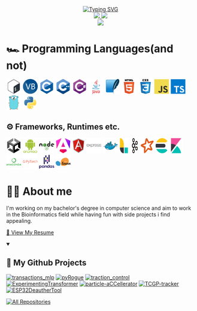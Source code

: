 <p align="center">
<a href="https://github.com/claudiunderthehood">
    <img src="https://readme-typing-svg.demolab.com?font=Georgia&size=18&duration=2000&pause=100&multiline=true&width=500&height=80&lines=Claudio+Giusti;Student+%7C+Software+Developer;AI+Enthusiast+%7C+Bots" alt="Typing SVG" />
</a>
<br/>

<a href="https://www.linkedin.com/in/claudio-giusti/">
    <img src="https://img.shields.io/badge/-Linkedin-blue?style=flat-square&logo=linkedin">
</a>
<a href="mailto:claudiogiusti07@gmail.com">
    <img src="https://img.shields.io/badge/-Email-red?style=flat-square&logo=gmail&logoColor=white">
</a>

<br/> 

<a href="https://github.com/claudiunderthehood">
    <img src="https://github-stats-alpha.vercel.app/api?username=claudiunderthehood&cc=22272e&tc=37BCF6&ic=fff&bc=0000">
</a>

</p>




# 🏎️ Programming Languages(and not)

<a href="https://www.gnu.org/software/bash/manual/bash.html" target="_blank"> <img src="https://raw.githubusercontent.com/devicons/devicon/6910f0503efdd315c8f9b858234310c06e04d9c0/icons/bash/bash-original.svg" alt="Bash" width="40" height="40"/></a>
<a href="https://learn.microsoft.com/en-us/dotnet/visual-basic/" target="_blank"> <img src="https://raw.githubusercontent.com/devicons/devicon/6910f0503efdd315c8f9b858234310c06e04d9c0/icons/visualbasic/visualbasic-original.svg" alt="VB" width="40" height="40"/></a>
<a href="https://www.open-std.org/jtc1/sc22/wg14/" target="_blank"> <img src="https://raw.githubusercontent.com/devicons/devicon/master/icons/c/c-original.svg" alt="C" width="40" height="40"/></a>
<a href="https://isocpp.org/" target="_blank"> <img src="https://raw.githubusercontent.com/devicons/devicon/master/icons/cplusplus/cplusplus-original.svg" alt="C++" width="40" height="40"/></a>
<a href="https://learn.microsoft.com/en-us/dotnet/csharp/" target="_blank"> <img src="https://raw.githubusercontent.com/devicons/devicon/master/icons/csharp/csharp-original.svg" alt="C#" width="40" height="40"/></a>
<a href="https://www.java.com/en/" target="_blank"> <img src="https://raw.githubusercontent.com/devicons/devicon/6910f0503efdd315c8f9b858234310c06e04d9c0/icons/java/java-original-wordmark.svg" alt="java" width="40" height="40"/></a>
<a href="https://www.sqlite.org/index.html" target="_blank"> <img src="https://raw.githubusercontent.com/devicons/devicon/6910f0503efdd315c8f9b858234310c06e04d9c0/icons/sqlite/sqlite-original.svg" alt="sql" width="40" height="40"/></a>
<a href="https://www.w3.org/html/" target="_blank"> <img src="https://raw.githubusercontent.com/devicons/devicon/master/icons/html5/html5-original-wordmark.svg" alt="HTML5" width="40" height="40"/></a>
<a href="https://www.w3schools.com/css/" target="_blank"> <img src="https://raw.githubusercontent.com/devicons/devicon/master/icons/css3/css3-original-wordmark.svg" alt="CSS3" width="40" height="40"/></a>
<a href="https://developer.mozilla.org/en-US/docs/Web/JavaScript" target="_blank"> <img src="https://raw.githubusercontent.com/devicons/devicon/master/icons/javascript/javascript-original.svg" alt="JavaScript" width="40" height="40"/></a>
<a href="https://www.typescriptlang.org" target="_blank"> <img src="https://raw.githubusercontent.com/devicons/devicon/6910f0503efdd315c8f9b858234310c06e04d9c0/icons/typescript/typescript-original.svg" alt="TypeScript" width="40" height="40"/></a>
<a href="https://go.dev" target="_blank"> <img src="https://raw.githubusercontent.com/devicons/devicon/6910f0503efdd315c8f9b858234310c06e04d9c0/icons/go/go-original.svg" alt="GO" width="40" height="40"/></a>
<a href="https://www.python.org/" target="_blank"> <img src="https://raw.githubusercontent.com/devicons/devicon/master/icons/python/python-original.svg" alt="Python" width="40" height="40"/></a>

## ⚙️ Frameworks, Runtimes etc.

<a href="https://unity.com" target="_blank"> <img src="https://raw.githubusercontent.com/devicons/devicon/6910f0503efdd315c8f9b858234310c06e04d9c0/icons/unity/unity-original.svg" alt="Unity" width="40" height="40"/></a>
<a href="https://developer.android.com/studio" target="_blank"> <img src="https://raw.githubusercontent.com/devicons/devicon/6910f0503efdd315c8f9b858234310c06e04d9c0/icons/android/android-plain-wordmark.svg" alt="Android Studio" width="40" height="40"/></a>
<a href="https://nodejs.org/en" target="_blank"> <img src="https://raw.githubusercontent.com/devicons/devicon/6910f0503efdd315c8f9b858234310c06e04d9c0/icons/nodejs/nodejs-original-wordmark.svg" alt="NodeJS" width="40" height="40"/></a>
<a href="https://angular.dev" target="_blank"> <img src="https://raw.githubusercontent.com/devicons/devicon/6910f0503efdd315c8f9b858234310c06e04d9c0/icons/angular/angular-original.svg" alt="Angular" width="40" height="40"/></a>
<a href="https://angularjs.org" target="_blank"> <img src="https://raw.githubusercontent.com/devicons/devicon/6910f0503efdd315c8f9b858234310c06e04d9c0/icons/angularjs/angularjs-original.svg" alt="AngularJS" width="34" height="40"/></a>
<a href="https://expressjs.com" target="_blank"> <img src="https://raw.githubusercontent.com/devicons/devicon/6910f0503efdd315c8f9b858234310c06e04d9c0/icons/express/express-original-wordmark.svg" alt="Express" width="40" height="40"/></a>
<a href="https://www.docker.com" target="_blank"> <img src="https://raw.githubusercontent.com/devicons/devicon/6910f0503efdd315c8f9b858234310c06e04d9c0/icons/docker/docker-original.svg" alt="Docker" width="40" height="40"/></a>
<a href="https://www.elastic.co/logstash" target="_blank"> <img src="https://raw.githubusercontent.com/devicons/devicon/6910f0503efdd315c8f9b858234310c06e04d9c0/icons/logstash/logstash-original.svg" alt="Logstash" width="25" height="40"/></a>
<a href="https://kafka.apache.org" target="_blank"> <img src="https://raw.githubusercontent.com/devicons/devicon/6910f0503efdd315c8f9b858234310c06e04d9c0/icons/apachekafka/apachekafka-original.svg" alt="Kafka" width="25" height="40"/></a>
<a href="https://spark.apache.org" target="_blank"> <img src="https://raw.githubusercontent.com/devicons/devicon/6910f0503efdd315c8f9b858234310c06e04d9c0/icons/apachespark/apachespark-original.svg" alt="Spark" width="35" height="40"/></a>
<a href="https://www.elastic.co/elasticsearch" target="_blank"> <img src="https://raw.githubusercontent.com/devicons/devicon/6910f0503efdd315c8f9b858234310c06e04d9c0/icons/elasticsearch/elasticsearch-original.svg" alt="Elasticsearch" width="35" height="40"/></a>
<a href="https://www.elastic.co/kibana" target="_blank"> <img src="https://raw.githubusercontent.com/devicons/devicon/6910f0503efdd315c8f9b858234310c06e04d9c0/icons/kibana/kibana-original.svg" alt="Kibana" width="35" height="40"/></a>
<a href="https://www.anaconda.com/download/" target="_blank"> <img src="https://raw.githubusercontent.com/devicons/devicon/6910f0503efdd315c8f9b858234310c06e04d9c0/icons/anaconda/anaconda-original-wordmark.svg" alt="Anaconda" width="40" height="40"/></a>
<a href="https://pytorch.org" target="_blank"> <img src="https://raw.githubusercontent.com/devicons/devicon/6910f0503efdd315c8f9b858234310c06e04d9c0/icons/pytorch/pytorch-plain-wordmark.svg" alt="PyTorch" width="40" height="40"/></a>
<a href="https://pandas.pydata.org" target="_blank"> <img src="https://raw.githubusercontent.com/devicons/devicon/6910f0503efdd315c8f9b858234310c06e04d9c0/icons/pandas/pandas-original-wordmark.svg" alt="Pandas" width="40" height="40"/></a>
<a href="https://pandas.pydata.org" target="_blank"> <img src="https://raw.githubusercontent.com/devicons/devicon/6910f0503efdd315c8f9b858234310c06e04d9c0/icons/scikitlearn/scikitlearn-original.svg" alt="Pandas" width="40" height="40"/></a>




# 🧑‍💻 About me
I'm working on my bachelor's degree in computer science and aim to work in the Bioinformatics field while having fun with side projects i find appealing.

[📄 View My Resume](https://github.com/claudiunderthehood/cv/raw/main/cv.pdf)
 

<details open> 
  <summary><h2>📘 My Github Projects</h2></summary>

  <!-- Repo info cards - https://github.com/anuraghazra/github-readme-stats -->
  <!-- Small repo cards (fork) - https://github.com/DenverCoder1/github-readme-stats -->
  <p align="left">
    <a href="https://github.com/claudiunderthehood/transactions_mlp"><img width="278" src="https://denvercoder1-github-readme-stats.vercel.app/api/pin/?username=claudiunderthehood&repo=transactions_mlp&theme=react&bg_color=1F222E&title_color=F85D7F&hide_border=true&icon_color=F8D866&show_icons=false" alt="transactions_mlp"></a>
    <a href="https://github.com/rogueEdit/pyRogue"><img width="278" src="https://denvercoder1-github-readme-stats.vercel.app/api/pin/?username=rogueEdit&repo=pyRogue&theme=react&bg_color=1F222E&title_color=F85D7F&hide_border=true&icon_color=F8D866&show_icons=false" alt="pyRogue"></a>
    <a href="https://github.com/claudiunderthehood/traction_control"><img width="278" src="https://denvercoder1-github-readme-stats.vercel.app/api/pin/?username=claudiunderthehood&repo=traction_control&theme=react&bg_color=1F222E&title_color=F85D7F&hide_border=true&icon_color=F8D866&show_icons=false" alt="traction_control"></a>
    <a href="https://github.com/claudiunderthehood/ExperimentingTransformer"><img width="278" src="https://denvercoder1-github-readme-stats.vercel.app/api/pin/?username=claudiunderthehood&repo=ExperimentingTransformer&theme=react&bg_color=1F222E&title_color=F85D7F&hide_border=true&icon_color=F8D866&show_icons=false" alt="ExperimentingTransformer"></a>
    <a href="https://github.com/claudiunderthehood/particle-acCellerator"><img width="278" src="https://denvercoder1-github-readme-stats.vercel.app/api/pin/?username=claudiunderthehood&repo=particle-acCellerator&theme=react&bg_color=1F222E&title_color=F85D7F&hide_border=true&icon_color=F8D866&show_icons=false" alt="particle-aCCellerator"></a>
    <a href="https://github.com/claudiunderthehood/TCGP-tracker"><img width="278" src="https://denvercoder1-github-readme-stats.vercel.app/api/pin/?username=claudiunderthehood&repo=TCGP-tracker&theme=react&bg_color=1F222E&title_color=F85D7F&hide_border=true&icon_color=F8D866&show_icons=false" alt="TCGP-tracker"></a>
    <a href="https://github.com/claudiunderthehood/ESP32DeautherTool"><img width="278" src="https://denvercoder1-github-readme-stats.vercel.app/api/pin/?username=claudiunderthehood&repo=ESP32DeautherTool&theme=react&bg_color=1F222E&title_color=F85D7F&hide_border=true&icon_color=F8D866&show_icons=false" alt="ESP32DeautherTool"></a>
  </p>

  <a href="https://github.com/claudiunderthehood?tab=repositories"><img alt="All Repositories" title="All Repositories" src="https://custom-icon-badges.demolab.com/badge/-Click%20Here%20For%20All%20My%20Repos-1F222E?style=for-the-badge&logoColor=white&logo=repo"/></a>
</details>